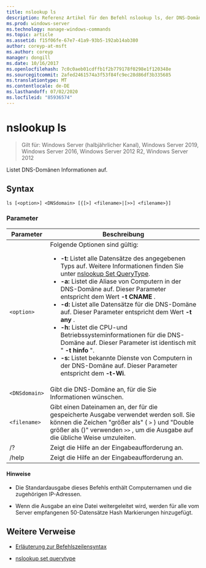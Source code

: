 ```yaml
---
title: nslookup ls
description: Referenz Artikel für den Befehl nslookup ls, der DNS-Domänen Informationen auflistet.
ms.prod: windows-server
ms.technology: manage-windows-commands
ms.topic: article
ms.assetid: f15f06fe-67e7-41a9-93b5-192ab14ab380
author: coreyp-at-msft
ms.author: coreyp
manager: dongill
ms.date: 10/16/2017
ms.openlocfilehash: 7c0c0aeb01cdffb1f2b779178f0298e1f120348e
ms.sourcegitcommit: 2afed2461574a3f53f84fc9ec28d86df3b335685
ms.translationtype: MT
ms.contentlocale: de-DE
ms.lasthandoff: 07/02/2020
ms.locfileid: "85936574"
---
```

# <a name="nslookup-ls"></a>nslookup ls

> Gilt für: Windows Server (halbjährlicher Kanal), Windows Server 2019, Windows Server 2016, Windows Server 2012 R2, Windows Server 2012

Listet DNS-Domänen Informationen auf.

## <a name="syntax"></a>Syntax

```
ls [<option>] <DNSdomain> [{[>] <filename>|[>>] <filename>}]
```

### <a name="parameters"></a>Parameter

| Parameter | Beschreibung |
| --------- | ----------- |
| `<option>` | Folgende Optionen sind gültig:<ul><li>**-t:** Listet alle Datensätze des angegebenen Typs auf. Weitere Informationen finden Sie unter [nslookup Set QueryType](nslookup-set-querytype.md).</li><li>**-a:** Listet die Aliase von Computern in der DNS-Domäne auf. Dieser Parameter entspricht dem Wert **-t CNAME** .</li><li>**-d:** Listet alle Datensätze für die DNS-Domäne auf. Dieser Parameter entspricht dem Wert **-t any** .</li><li>**-h:** Listet die CPU-und Betriebssysteminformationen für die DNS-Domäne auf. Dieser Parameter ist identisch mit " **-t hinfo** ".</li><li>**-s:** Listet bekannte Dienste von Computern in der DNS-Domäne auf. Dieser Parameter entspricht dem **-t-Wi**. |
| `<DNSdomain>` | Gibt die DNS-Domäne an, für die Sie Informationen wünschen. |
| `<filename>` | Gibt einen Dateinamen an, der für die gespeicherte Ausgabe verwendet werden soll. Sie können die Zeichen "größer als" ( `>` ) und "Double größer als ()" verwenden `>>` , um die Ausgabe auf die übliche Weise umzuleiten. |
| /? | Zeigt die Hilfe an der Eingabeaufforderung an. |
| /help | Zeigt die Hilfe an der Eingabeaufforderung an. |

#### <a name="remarks"></a>Hinweise

- Die Standardausgabe dieses Befehls enthält Computernamen und die zugehörigen IP-Adressen.

- Wenn die Ausgabe an eine Datei weitergeleitet wird, werden für alle vom Server empfangenen 50-Datensätze Hash Markierungen hinzugefügt.

## <a name="additional-references"></a>Weitere Verweise

- [Erläuterung zur Befehlszeilensyntax](command-line-syntax-key.md)

- [nslookup set querytype](nslookup-set-querytype.md)
